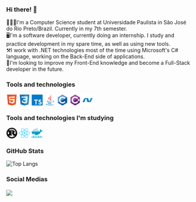 ### Hi there! 👋

👨‍💻📒I'm a Computer Science student at Universidade Paulista in São José do Rio Preto/Brazil. Currently in my 7th semester.<br>
🖥️I'm a software developer, currently doing an internship. I study and practice development in my spare time, as well as using new tools.<br>
⚒️I work with .NET technologies most of the time using Microsoft's C# language, working on the Back-End side of applications.<br>
🎯I'm looking to improve my Front-End knowledge and become a Full-Stack developer in the future.

### Tools and technologies
<div style="display: inline_block">
    <img align="center" width="30px" src="https://github.com/devicons/devicon/blob/master/icons/html5/html5-original.svg">
    <img align="center" width="30px" src="https://github.com/devicons/devicon/blob/master/icons/css3/css3-original.svg">
    <img align="center" width="30px" src="https://github.com/devicons/devicon/blob/master/icons/typescript/typescript-original.svg">
    <img align="center" width="30px" src="https://github.com/devicons/devicon/blob/master/icons/java/java-original.svg">
    <img align="center" width="30px" src="https://github.com/devicons/devicon/blob/master/icons/c/c-original.svg">
    <img align="center" width="30px" src="https://github.com/devicons/devicon/blob/master/icons/csharp/csharp-original.svg">
    <img align="center" width="30px" src="https://github.com/devicons/devicon/blob/master/icons/dot-net/dot-net-original.svg">
</div>

### Tools and technologies I'm studying
<div style="display: inline_block">
    <img align="center" width="30px" src="https://github.com/devicons/devicon/blob/master/icons/rust/rust-original.svg"/>
    <img align="center" width="30px" src="https://github.com/devicons/devicon/blob/master/icons/react/react-original.svg"/>
    <img align="center" width="30px" src="https://github.com/devicons/devicon/blob/master/icons/docker/docker-plain-wordmark.svg"/>
</div>

### GitHub Stats
![Top Langs](https://github-readme-stats.vercel.app/api/top-langs/?username=vithortinti&layout=compact&theme=radical)

### Social Medias
<div style="display: inline_block">
    <a target="_blank" href="https://www.linkedin.com/in/vithor-tinti/">
        <img align="center" src="https://img.shields.io/badge/LinkedIn-0077B5?style=for-the-badge&logo=linkedin&logoColor=white" >
    </a>
</div>
</br>

